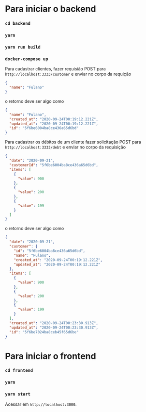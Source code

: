 # Para iniciar o backend

### `cd backend`
### `yarn`
### `yarn run build`
### `docker-compose up`


Para cadastrar clientes, fazer requisião POST para `http://localhost:3333/customer` e  enviar no corpo da requição
```JSON
{
  "name": "Fulano"
}
```
o retorno deve ser algo como
```JSON
{
  "name": "Fulano",
  "created_at": "2020-09-24T00:19:12.221Z",
  "updated_at": "2020-09-24T00:19:12.221Z",
  "id": "5f6be6004ba8ce436a65d6bd"
}
```


Para cadastrar os débitos de um cliente fazer solicitação POST para `http://localhost:3333/debt` e enviar no corpo da requisição
```JSON
{
  "date": "2020-09-21",
  "customerId": "5f6be6004ba8ce436a65d6bd",
  "items": [
    {
      "value": 900
    },
    {
      "value": 200
    },
    {
      "value": 199
    }
  ]
}
```
o retorno deve ser algo como
```JSON
{
  "date": "2020-09-21",
  "customer": {
    "id": "5f6be6004ba8ce436a65d6bd",
    "name": "Fulano",
    "created_at": "2020-09-24T00:19:12.221Z",
    "updated_at": "2020-09-24T00:19:12.221Z"
  },
  "items": [
    {
      "value": 900
    },
    {
      "value": 200
    },
    {
      "value": 199
    }
  ],
  "created_at": "2020-09-24T00:23:30.913Z",
  "updated_at": "2020-09-24T00:23:30.913Z",
  "id": "5f6be7024ba8ceb45f65d6be"
}
```

# Para iniciar o frontend

### `cd frontend`
### `yarn`
### `yarn start`

Acessar em `http://localhost:3000`.